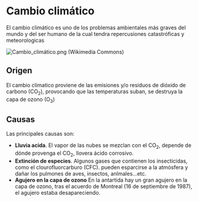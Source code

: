 # Cambio climático

El cambio climático es uno de los problemas ambientales más graves del mundo y del ser humano de la cual tendra repercusiones catastróficas y meteorologicas

![Cambio_climático.png (Wikimedia Commons)](https://upload.wikimedia.org/wikipedia/commons/c/cc/Cambio_clim%C3%A1tico.png)

## Origen

El cambio climatico proviene de las emisiones y/o residuos de dióxido de carbono (CO<sub>2</sub>), provocando que las temperaturas suban, se destruya la capa de ozono (O<sub>3</sub>) 

## Causas

Las principales causas son:

- **Lluvia acida**. El vapor de las nubes se mezclan con el CO<sub>2</sub>, depende de dónde provenga el CO<sub>2</sub>, llovera ácido corrosivo.
- **Extinción de especies**. Algunos gases que contienen los insecticidas, como el clourofluorcarburo (CFC). pueden esparcirse a la atmósfera y dañar los pulmones de aves, insectos, anlmales...etc.
- **Agujero en la capa de ozono** En la antartida hay un gran agujero en la capa de ozono, tras el acuerdo de Montreal (16 de septiembre de 1987), el agujero estaba desapareciendo.
